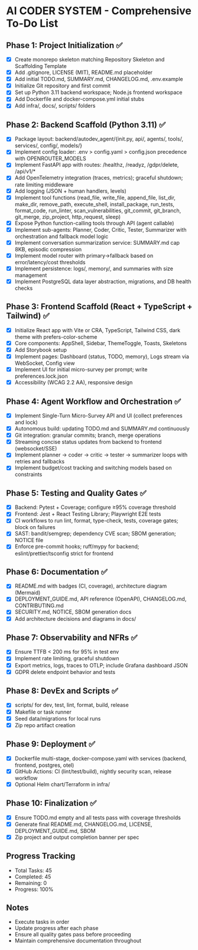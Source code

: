 # AI CODER SYSTEM - Comprehensive To-Do List

## Phase 1: Project Initialization ✅
- [x] Create monorepo skeleton matching Repository Skeleton and Scaffolding Template
- [x] Add .gitignore, LICENSE (MIT), README.md placeholder
- [x] Add initial TODO.md, SUMMARY.md, CHANGELOG.md, .env.example
- [x] Initialize Git repository and first commit
- [x] Set up Python 3.11 backend workspace; Node.js frontend workspace
- [x] Add Dockerfile and docker-compose.yml initial stubs
- [x] Add infra/, docs/, scripts/ folders

## Phase 2: Backend Scaffold (Python 3.11) ✅
- [x] Package layout: backend/autodev_agent/{init.py, api/, agents/, tools/, services/, config/, models/}
- [x] Implement config loader: .env > config.yaml > config.json precedence with OPENROUTER_MODELS
- [x] Implement FastAPI app with routes: /healthz, /readyz, /gdpr/delete, /api/v1/*
- [x] Add OpenTelemetry integration (traces, metrics); graceful shutdown; rate limiting middleware
- [x] Add logging (JSON + human handlers, levels)
- [x] Implement tool functions (read_file, write_file, append_file, list_dir, make_dir, remove_path, execute_shell, install_package, run_tests, format_code, run_linter, scan_vulnerabilities, git_commit, git_branch, git_merge, zip_project, http_request, sleep)
- [x] Expose Python function-calling tools through API (agent callable)
- [x] Implement sub-agents: Planner, Coder, Critic, Tester, Summarizer with orchestration and fallback model logic
- [x] Implement conversation summarization service: SUMMARY.md cap 8KB, episodic compression
- [x] Implement model router with primary→fallback based on error/latency/cost thresholds
- [x] Implement persistence: logs/, memory/, and summaries with size management
- [x] Implement PostgreSQL data layer abstraction, migrations, and DB health checks

## Phase 3: Frontend Scaffold (React + TypeScript + Tailwind) ✅
- [x] Initialize React app with Vite or CRA, TypeScript, Tailwind CSS, dark theme with prefers-color-scheme
- [x] Core components: AppShell, Sidebar, ThemeToggle, Toasts, Skeletons
- [x] Add Storybook setup
- [x] Implement pages: Dashboard (status, TODO, memory), Logs stream via WebSocket, Config view
- [x] Implement UI for initial micro-survey per prompt; write preferences.lock.json
- [x] Accessibility (WCAG 2.2 AA), responsive design

## Phase 4: Agent Workflow and Orchestration ✅
- [x] Implement Single-Turn Micro-Survey API and UI (collect preferences and lock)
- [x] Autonomous build: updating TODO.md and SUMMARY.md continuously
- [x] Git integration: granular commits; branch, merge operations
- [x] Streaming concise status updates from backend to frontend (websocket/SSE)
- [x] Implement planner → coder → critic → tester → summarizer loops with retries and fallbacks
- [x] Implement budget/cost tracking and switching models based on constraints

## Phase 5: Testing and Quality Gates ✅
- [x] Backend: Pytest + Coverage; configure ≥95% coverage threshold
- [x] Frontend: Jest + React Testing Library; Playwright E2E tests
- [x] CI workflows to run lint, format, type-check, tests, coverage gates; block on failures
- [x] SAST: bandit/semgrep; dependency CVE scan; SBOM generation; NOTICE file
- [x] Enforce pre-commit hooks; ruff/mypy for backend; eslint/prettier/tsconfig strict for frontend

## Phase 6: Documentation ✅
- [x] README.md with badges (CI, coverage), architecture diagram (Mermaid)
- [x] DEPLOYMENT_GUIDE.md, API reference (OpenAPI), CHANGELOG.md, CONTRIBUTING.md
- [x] SECURITY.md, NOTICE, SBOM generation docs
- [x] Add architecture decisions and diagrams in docs/

## Phase 7: Observability and NFRs ✅
- [x] Ensure TTFB < 200 ms for 95% in test env
- [x] Implement rate limiting, graceful shutdown
- [x] Export metrics, logs, traces to OTLP; include Grafana dashboard JSON
- [x] GDPR delete endpoint behavior and tests

## Phase 8: DevEx and Scripts ✅
- [x] scripts/ for dev, test, lint, format, build, release
- [x] Makefile or task runner
- [x] Seed data/migrations for local runs
- [x] Zip repo artifact creation

## Phase 9: Deployment ✅
- [x] Dockerfile multi-stage, docker-compose.yaml with services (backend, frontend, postgres, otel)
- [x] GitHub Actions: CI (lint/test/build), nightly security scan, release workflow
- [x] Optional Helm chart/Terraform in infra/

## Phase 10: Finalization ✅
- [x] Ensure TODO.md empty and all tests pass with coverage thresholds
- [x] Generate final README.md, CHANGELOG.md, LICENSE, DEPLOYMENT_GUIDE.md, SBOM
- [x] Zip project and output completion banner per spec

## Progress Tracking
- Total Tasks: 45
- Completed: 45
- Remaining: 0
- Progress: 100%

## Notes
- Execute tasks in order
- Update progress after each phase
- Ensure all quality gates pass before proceeding
- Maintain comprehensive documentation throughout